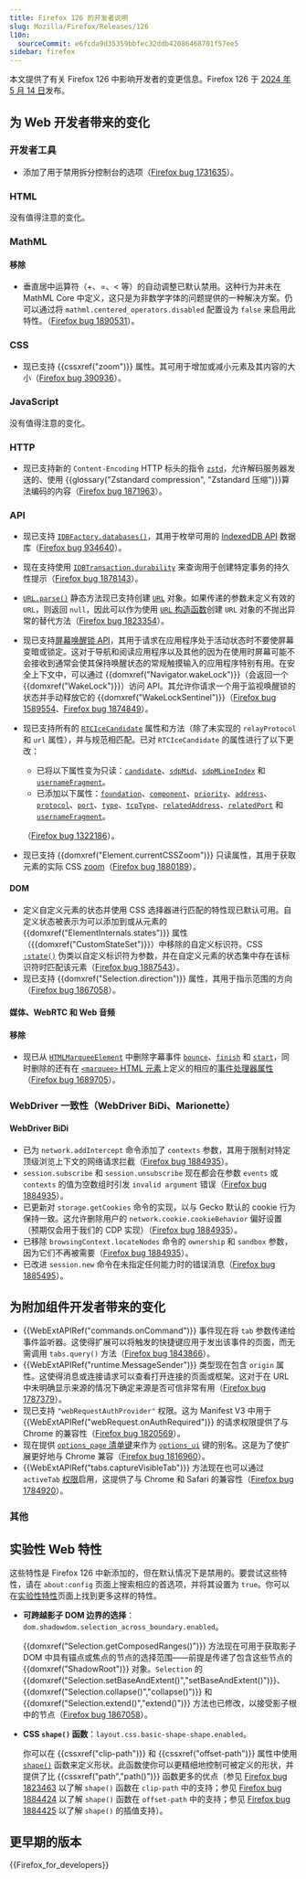 ```yaml
---
title: Firefox 126 的开发者说明
slug: Mozilla/Firefox/Releases/126
l10n:
  sourceCommit: e6fcda9d35359bbfec32ddb42086468701f57ee5
sidebar: firefox
---
```


本文提供了有关 Firefox 126 中影响开发者的变更信息。Firefox 126 于 [2024 年 5 月 14 日](https://whattrainisitnow.com/release/?version=126)发布。

## 为 Web 开发者带来的变化

### 开发者工具

- 添加了用于禁用拆分控制台的选项（[Firefox bug 1731635](https://bugzil.la/1731635)）。

### HTML

没有值得注意的变化。

### MathML

#### 移除

- 垂直居中运算符（+、=、< 等）的自动调整已默认禁用。这种行为并未在 MathML Core 中定义，这只是为非数学字体的问题提供的一种解决方案。仍可以通过将 `mathml.centered_operators.disabled` 配置设为 `false` 来启用此特性。（[Firefox bug 1890531](https://bugzil.la/1890531)）。

### CSS

- 现已支持 {{cssxref("zoom")}} 属性。其可用于增加或减小元素及其内容的大小（[Firefox bug 390936](https://bugzil.la/390936)）。

### JavaScript

没有值得注意的变化。

### HTTP

- 现已支持新的 `Content-Encoding` HTTP 标头的指令 [`zstd`](/zh-CN/docs/Web/HTTP/Reference/Headers/Content-Encoding#zstd)，允许解码服务器发送的、使用 {{glossary("Zstandard compression", "Zstandard 压缩")}}算法编码的内容（[Firefox bug 1871963](https://bugzil.la/1871963)）。

### API

- 现已支持 [`IDBFactory.databases()`](/zh-CN/docs/Web/API/IDBFactory/databases)，其用于枚举可用的 [IndexedDB API](/zh-CN/docs/Web/API/IndexedDB_API) 数据库（[Firefox bug 934640](https://bugzil.la/934640)）。
- 现在支持使用 [`IDBTransaction.durability`](/zh-CN/docs/Web/API/IDBTransaction/durability) 来查询用于创建特定事务的持久性提示（[Firefox bug 1878143](https://bugzil.la/1878143)）。
- [`URL.parse()`](/zh-CN/docs/Web/API/URL/parse_static) 静态方法现已支持创建 [`URL`](/zh-CN/docs/Web/API/URL) 对象。如果传递的参数未定义有效的 `URL`，则返回 `null`，因此可以作为使用 [`URL` 构造函数](/zh-CN/docs/Web/API/URL/URL)创建 `URL` 对象的不抛出异常的替代方法（[Firefox bug 1823354](https://bugzil.la/1823354)）。
- 现已支持[屏幕唤醒锁 API](/zh-CN/docs/Web/API/Screen_Wake_Lock_API)，其用于请求在应用程序处于活动状态时不要使屏幕变暗或锁定。这对于导航和阅读应用程序以及其他的因为在使用时屏幕可能不会接收到通常会使其保持唤醒状态的常规触摸输入的应用程序特别有用。在安全上下文中，可以通过 {{domxref("Navigator.wakeLock")}}（会返回一个 {{domxref("WakeLock")}}）访问 API。其允许你请求一个用于监视唤醒锁的状态并手动释放它的 {{domxref("WakeLockSentinel")}}（[Firefox bug 1589554](https://bugzil.la/1589554)、[Firefox bug 1874849](https://bugzil.la/1874849)）。
- 现已支持所有的 [`RTCIceCandidate`](/zh-CN/docs/Web/API/RTCIceCandidate) 属性和方法（除了未实现的 `relayProtocol` 和 `url` 属性），并与规范相匹配。已对 `RTCIceCandidate` 的属性进行了以下更改：
  - 已将以下属性变为只读：[`candidate`](/zh-CN/docs/Web/API/RTCIceCandidate/candidate)、[`sdpMid`](/zh-CN/docs/Web/API/RTCIceCandidate/sdpMid)、[`sdpMLineIndex`](/zh-CN/docs/Web/API/RTCIceCandidate/sdpMLineIndex) 和 [`usernameFragment`](/zh-CN/docs/Web/API/RTCIceCandidate/usernameFragment)。
  - 已添加以下属性：[`foundation`](/zh-CN/docs/Web/API/RTCIceCandidate/foundation)、[`component`](/zh-CN/docs/Web/API/RTCIceCandidate/component)、[`priority`](/zh-CN/docs/Web/API/RTCIceCandidate/priority)、[`address`](/zh-CN/docs/Web/API/RTCIceCandidate/address)、[`protocol`](/zh-CN/docs/Web/API/RTCIceCandidate/protocol)、[`port`](/zh-CN/docs/Web/API/RTCIceCandidate/port)、[`type`](/zh-CN/docs/Web/API/RTCIceCandidate/type)、[`tcpType`](/zh-CN/docs/Web/API/RTCIceCandidate/tcpType)、[`relatedAddress`](/zh-CN/docs/Web/API/RTCIceCandidate/relatedAddress)、[`relatedPort`](/zh-CN/docs/Web/API/RTCIceCandidate/relatedPort) 和 [`usernameFragment`](/zh-CN/docs/Web/API/RTCIceCandidate/usernameFragment)。

  （[Firefox bug 1322186](https://bugzil.la/1322186)）。

- 现已支持 {{domxref("Element.currentCSSZoom")}} 只读属性，其用于获取元素的实际 CSS [zoom](/zh-CN/docs/Web/CSS/zoom)（[Firefox bug 1880189](https://bugzil.la/1880189)）。

#### DOM

- 定义自定义元素的状态并使用 CSS 选择器进行匹配的特性现已默认可用。自定义状态被表示为可以添加到或从元素的 {{domxref("ElementInternals.states")}} 属性（{{domxref("CustomStateSet")}}）中移除的自定义标识符。CSS [`:state()`](/zh-CN/docs/Web/CSS/:state) 伪类以自定义标识符为参数，并在自定义元素的状态集中存在该标识符时匹配该元素（[Firefox bug 1887543](https://bugzil.la/1887543)）。
- 现已支持 {{domxref("Selection.direction")}} 属性，其用于指示范围的方向（[Firefox bug 1867058](https://bugzil.la/1867058)）。

#### 媒体、WebRTC 和 Web 音频

#### 移除

- 现已从 [`HTMLMarqueeElement`](/zh-CN/docs/Web/API/HTMLMarqueeElement) 中删除字幕事件 [`bounce`](/zh-CN/docs/Web/API/HTMLMarqueeElement#bounce)、[`finish`](/zh-CN/docs/Web/API/HTMLMarqueeElement#finish) 和 [`start`](/zh-CN/docs/Web/API/HTMLMarqueeElement#start)，同时删除的还有在 [`<marquee>` HTML 元素](/zh-CN/docs/Web/HTML/Reference/Elements/marquee)上定义的相应的[事件处理器属性](/zh-CN/docs/Web/HTML/Reference/Elements/marquee#事件处理器)（[Firefox bug 1689705](https://bugzil.la/1689705)）。

### WebDriver 一致性（WebDriver BiDi、Marionette）

#### WebDriver BiDi

- 已为 `network.addIntercept` 命令添加了 `contexts` 参数，其用于限制对特定顶级浏览上下文的网络请求拦截（[Firefox bug 1884935](https://bugzil.la/1882260)）。
- `session.subscribe` 和 `session.unsubscribe` 现在都会在参数 `events` 或 `contexts` 的值为空数组时引发 `invalid argument` 错误（[Firefox bug 1884935](https://bugzil.la/1887871)）。
- 已更新对 `storage.getCookies` 命令的实现，以与 Gecko 默认的 cookie 行为保持一致。这允许删除用户的 `network.cookie.cookieBehavior` 偏好设置（预期仅会用于我们的 CDP 实现）（[Firefox bug 1884935](https://bugzil.la/1879503)）。
- 已移除 `browsingContext.locateNodes` 命令的 `ownership` 和 `sandbox` 参数，因为它们不再被需要（[Firefox bug 1884935](https://bugzil.la/1838152)）。
- 已改进 `session.new` 命令在未指定任何能力时的错误消息（[Firefox bug 1885495](https://bugzil.la/1838152)）。

## 为附加组件开发者带来的变化

- {{WebExtAPIRef("commands.onCommand")}} 事件现在将 `tab` 参数传递给事件监听器。这使得扩展可以将触发的快捷键应用于发出该事件的页面，而无需调用 `tabs.query()` 方法（[Firefox bug 1843866](https://bugzil.la/1843866)）。
- {{WebExtAPIRef("runtime.MessageSender")}} 类型现在包含 `origin` 属性。这使得消息或连接请求可以查看打开连接的页面或框架。这对于在 URL 中未明确显示来源的情况下确定来源是否可信非常有用（[Firefox bug 1787379](https://bugzil.la/1787379)）。
- 现已支持 `"webRequestAuthProvider"` 权限。这为 Manifest V3 中用于 {{WebExtAPIRef("webRequest.onAuthRequired")}} 的请求权限提供了与 Chrome 的兼容性（[Firefox bug 1820569](https://bugzil.la/1820569)）。
- 现在提供 [`options_page` 清单键](/zh-CN/docs/Mozilla/Add-ons/WebExtensions/manifest.json/options_page)来作为 [`options_ui`](/zh-CN/docs/Mozilla/Add-ons/WebExtensions/manifest.json/options_ui) 键的别名。这是为了使扩展更好地与 Chrome 兼容（[Firefox bug 1816960](https://bugzil.la/1816960)）。
- {{WebExtAPIRef("tabs.captureVisibleTab")}} 方法现在也可以通过 `activeTab` [权限](/zh-CN/docs/Mozilla/Add-ons/WebExtensions/manifest.json/permissions)启用，这提供了与 Chrome 和 Safari 的兼容性（[Firefox bug 1784920](https://bugzil.la/1784920)）。

### 其他

## 实验性 Web 特性

这些特性是 Firefox 126 中新添加的，但在默认情况下是禁用的。要尝试这些特性，请在 `about:config` 页面上搜索相应的首选项，并将其设置为 `true`。你可以在[实验性特性](/zh-CN/docs/Mozilla/Firefox/Experimental_features)页面上找到更多这样的特性。

- **可跨越影子 DOM 边界的选择**：`dom.shadowdom.selection_across_boundary.enabled`。

  {{domxref("Selection.getComposedRanges()")}} 方法现在可用于获取影子 DOM 中具有锚点或焦点的节点的选择范围——前提是传递了包含这些节点的 {{domxref("ShadowRoot")}} 对象。`Selection` 的 {{domxref("Selection.setBaseAndExtent()","setBaseAndExtent()")}}、{{domxref("Selection.collapse()","collapse()")}} 和 {{domxref("Selection.extend()","extend()")}} 方法也已修改，以接受影子根中的节点（[Firefox bug 1867058](https://bugzil.la/1867058)）。

- **CSS `shape()` 函数**：`layout.css.basic-shape-shape.enabled`。

  你可以在 {{cssxref("clip-path")}} 和 {{cssxref("offset-path")}} 属性中使用 [`shape()`](/zh-CN/docs/Web/CSS/basic-shape/shape) 函数来定义形状。此函数使你可以更精细地控制可被定义的形状，并提供了比 {{cssxref("path","path()")}} 函数更多的优点（参见 [Firefox bug 1823463](https://bugzil.la/1823463) 以了解 `shape()` 函数在 `clip-path` 中的支持；参见 [Firefox bug 1884424](https://bugzil.la/1884424) 以了解 `shape()` 函数在 `offset-path` 中的支持；参见 [Firefox bug 1884425](https://bugzil.la/1884425) 以了解 `shape()` 的插值支持）。

## 更早期的版本

{{Firefox_for_developers}}
